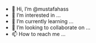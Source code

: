 - 👋 Hi, I’m @mustafahass
- 👀 I’m interested in ...
- 🌱 I’m currently learning ...
- 💞️ I’m looking to collaborate on ...
- 📫 How to reach me ...

<!---
mustafahass/mustafahass is a ✨ special ✨ repository because its `README.md` (this file) appears on your GitHub profile.
You can click the Preview link to take a look at your changes.
--->
